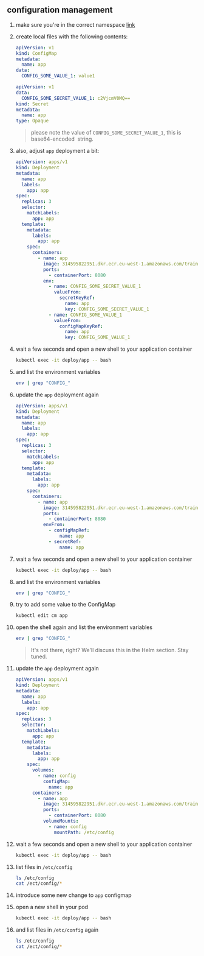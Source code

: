 ## configuration management

1. make sure you're in the correct namespace [link](./00_single_pod.md)

2. create local files with the following contents:

    ```yaml
    apiVersion: v1
    kind: ConfigMap
    metadata:
      name: app
    data:
      CONFIG_SOME_VALUE_1: value1
    ```

    ```yaml
    apiVersion: v1
    data:
      CONFIG_SOME_SECRET_VALUE_1: c2VjcmV0MQ==
    kind: Secret
    metadata:
      name: app
    type: Opaque
    ```

    > please note the value of `CONFIG_SOME_SECRET_VALUE_1`, this is base64-encoded
    > string.

3. also, adjust `app` deployment a bit:

    ```yaml
    apiVersion: apps/v1
    kind: Deployment
    metadata:
      name: app
      labels:
        app: app
    spec:
      replicas: 3
      selector:
        matchLabels:
          app: app
      template:
        metadata:
          labels:
            app: app
        spec:
          containers:
            - name: app
              image: 314595822951.dkr.ecr.eu-west-1.amazonaws.com/training/application:working
              ports:
                - containerPort: 8080
              env:
                - name: CONFIG_SOME_SECRET_VALUE_1
                  valueFrom:
                    secretKeyRef:
                      name: app
                      key: CONFIG_SOME_SECRET_VALUE_1
                - name: CONFIG_SOME_VALUE_1
                  valueFrom:
                    configMapKeyRef:
                      name: app
                      key: CONFIG_SOME_VALUE_1
    ```

4. wait a few seconds and open a new shell to your application container

    ```bash
    kubectl exec -it deploy/app -- bash
    ```

5. and list the environment variables

    ```bash
    env | grep "CONFIG_"
    ```

6. update the `app` deployment again

    ```yaml
    apiVersion: apps/v1
    kind: Deployment
    metadata:
      name: app
      labels:
        app: app
    spec:
      replicas: 3
      selector:
        matchLabels:
          app: app
      template:
        metadata:
          labels:
            app: app
        spec:
          containers:
            - name: app
              image: 314595822951.dkr.ecr.eu-west-1.amazonaws.com/training/application:working
              ports:
                - containerPort: 8080
              envFrom:
                - configMapRef:
                    name: app
                - secretRef:
                    name: app
    ```

7. wait a few seconds and open a new shell to your application container

    ```bash
    kubectl exec -it deploy/app -- bash
    ```

8. and list the environment variables

    ```bash
    env | grep "CONFIG_"
    ```

9. try to add some value to the ConfigMap


    ```bash
    kubectl edit cm app
    ```

10. open the shell again and list the environment variables

    ```bash
    env | grep "CONFIG_"
    ```

    > It's not there, right? We'll discuss this in the Helm section.
    > Stay tuned.

11. update the `app` deployment again

    ```yaml
    apiVersion: apps/v1
    kind: Deployment
    metadata:
      name: app
      labels:
        app: app
    spec:
      replicas: 3
      selector:
        matchLabels:
          app: app
      template:
        metadata:
          labels:
            app: app
        spec:
          volumes:
            - name: config
              configMap:
                name: app
          containers:
            - name: app
              image: 314595822951.dkr.ecr.eu-west-1.amazonaws.com/training/application:working
              ports:
                - containerPort: 8080
              volumeMounts:
                - name: config
                  mountPath: /etc/config
    ```

12. wait a few seconds and open a new shell to your application container

    ```bash
    kubectl exec -it deploy/app -- bash
    ```

13. list files in `/etc/config`

    ```bash
    ls /etc/config
    cat /ect/config/*
    ```

14. introduce some new change to `app` configmap

15. open a new shell in your pod

    ```bash
    kubectl exec -it deploy/app -- bash
    ```

16. and list files in `/etc/config` again

    ```bash
    ls /etc/config
    cat /ect/config/*
    ```
